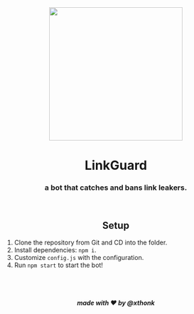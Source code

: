 <div align="center">
    <img src="https://cdn.discordapp.com/icons/1189711585887932588/94397f5670efb936655e4633af597b6f.png?size=1024" width="300">
    <h1>LinkGuard</h1>
    <h3>a bot that catches and bans link leakers.</h3>
</div>

<br>
<h2 align="center">Setup</h2>

1. Clone the repository from Git and CD into the folder.
2. Install dependencies: `npm i`.
3. Customize `config.js` with the configuration.
4. Run `npm start` to start the bot!

<br>
<br>
<h5 align="center">made with ❤️ by @xthonk</h5>
